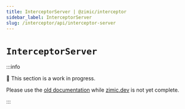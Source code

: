 ```yaml
---
title: InterceptorServer | @zimic/interceptor
sidebar_label: InterceptorServer
slug: /interceptor/api/interceptor-server
---
```


# `InterceptorServer`

:::info

🚧 This section is a work in progress.

Please use the [old documentation](https://github.com/zimicjs/zimic/wiki) while [zimic.dev](https://zimic.dev) is not
yet complete.

:::
